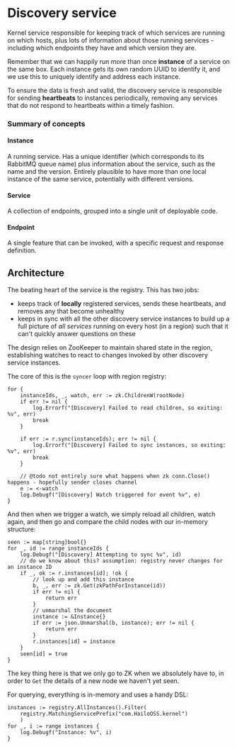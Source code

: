 # Discovery service

Kernel service responsible for keeping track of which services are
running on which hosts, plus lots of information about those running
services - including which endpoints they have and which version they are.

Remember that we can happily run more than once **instance** of a service
on the same box. Each instance gets its own random UUID to identify it,
and we use this to uniquely identify and address each instance.

To ensure the data is fresh and valid, the discovery service is responsible
for sending **heartbeats** to instances periodically, removing any
services that do not respond to heartbeats within a timely fashion.

### Summary of concepts

#### Instance

A running service. Has a unique identifier (which corresponds to its RabbitMQ
queue name) plus information about the service, such as the name and the
version. Entirely plausible to have more than one local instance of the
same service, potentially with different versions.

#### Service

A collection of endpoints, grouped into a single unit of deployable code.

#### Endpoint

A single feature that can be invoked, with a specific request and response
definition.


## Architecture

The beating heart of the service is the registry. This has two jobs:

 - keeps track of **locally** registered services, sends these heartbeats,
   and removes any that become unhealthy
 - keeps in sync with all the other discovery service instances to build
   up a full picture of _all services_ running on every host (in a region)
   such that it can't quickly answer questions on these

The design relies on ZooKeeper to maintain shared state in the region, establishing
watches to react to changes invoked by other discovery service instances.

The core of this is the `syncer` loop with region registry:

	for {
		instanceIds, _, watch, err := zk.ChildrenW(rootNode)
		if err != nil {
			log.Errorf("[Discovery] Failed to read children, so exiting: %v", err)
			break
		}

		if err := r.sync(instanceIds); err != nil {
			log.Errorf("[Discovery] Failed to sync instances, so exiting: %v", err)
			break
		}

		// @todo not entirely sure what happens when zk conn.Close() happens - hopefully sender closes channel
		e := <-watch
		log.Debugf("[Discovery] Watch triggered for event %v", e)
	}

And then when we trigger a watch, we simply reload all children, watch again, and
then go and compare the child nodes with our in-memory structure:

	seen := map[string]bool{}
	for _, id := range instanceIds {
		log.Debugf("[Discovery] Attempting to sync %v", id)
		// do we know about this? assumption: registry never changes for an instance ID
		if _, ok := r.instances[id]; !ok {
			// look up and add this instance
			b, _, err := zk.Get(zkPathForInstance(id))
			if err != nil {
				return err
			}
			// unmarshal the document
			instance := &Instance{}
			if err := json.Unmarshal(b, instance); err != nil {
				return err
			}
			r.instances[id] = instance
		}
		seen[id] = true
	}

The key thing here is that we only go to ZK when we absolutely have to, in
order to `Get` the details of a new node we haven't yet seen.

For querying, everything is in-memory and uses a handy DSL:

	instances := registry.AllInstances().Filter(
		registry.MatchingServicePrefix("com.HailoOSS.kernel")
		)
	for _, i := range instances {
		log.Debugf("Instance: %v", i)
	}

